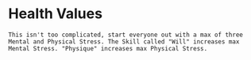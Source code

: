 # Health Values

    This isn't too complicated, start everyone out with a max of three Mental and Physical Stress. The Skill called "Will" increases max Mental Stress. "Physique" increases max Physical Stress.
